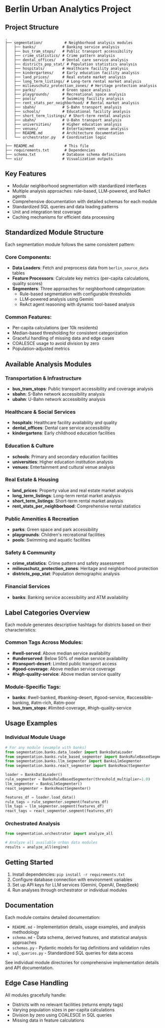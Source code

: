# Berlin Urban Analytics Project

## Project Structure
```
.
├── segmentation/          # Neighborhood analysis modules
│   ├── banks/            # Banking service analysis
│   ├── bus_tram_stops/   # Public transport accessibility
│   ├── crime_statistics/ # Crime pattern analysis
│   ├── dental_offices/   # Dental care service analysis
│   ├── districts_pop_stat/ # Population statistics analysis
│   ├── hospitals/        # Healthcare facility analysis
│   ├── kindergartens/    # Early education facility analysis
│   ├── land_prices/      # Real estate market analysis
│   ├── long_term_listings/ # Long-term rental market analysis
│   ├── milieuschutz_protection_zones/ # Heritage protection analysis
│   ├── parks/            # Green space analysis
│   ├── playgrounds/      # Recreational space analysis
│   ├── pools/            # Swimming facility analysis
│   ├── rent_stats_per_neighborhood/ # Rental market analysis
│   ├── sbahn/            # S-Bahn transport analysis
│   ├── schools/          # Educational facility analysis
│   ├── short_term_listings/ # Short-term rental analysis
│   ├── ubahn/            # U-Bahn transport analysis
│   ├── universities/     # Higher education analysis
│   ├── venues/           # Entertainment venue analysis
│   ├── README.md         # Architecture documentation
│   └── orchestrator.py   # Coordination logic

├── README.md              # This file
├── requirements.txt       # Dependencies
├── schema.txt            # Database schema definitions
└── viz/                  # Visualization outputs
```

## Key Features
- Modular neighborhood segmentation with standardized interfaces
- Multiple analysis approaches: rule-based, LLM-powered, and ReAct agents
- Comprehensive documentation with detailed schemas for each module
- Standardized SQL queries and data loading patterns
- Unit and integration test coverage
- Caching mechanisms for efficient data processing

## Standardized Module Structure
Each segmentation module follows the same consistent pattern:

### Core Components:
- **Data Loaders**: Fetch and preprocess data from `berlin_source_data` tables
- **Feature Processors**: Calculate key metrics (per-capita calculations, quality scores)
- **Segmenters**: Three approaches for neighborhood categorization:
  - Rule-based segmentation with configurable thresholds
  - LLM-powered analysis using Gemini
  - ReAct agent reasoning with dynamic tool-based analysis

### Common Features:
- Per-capita calculations (per 10k residents)
- Median-based thresholding for consistent categorization
- Graceful handling of missing data and edge cases
- COALESCE usage to avoid division by zero
- Population-adjusted metrics

## Available Analysis Modules

### Transportation & Infrastructure
- **bus_tram_stops**: Public transport accessibility and coverage analysis
- **sbahn**: S-Bahn network accessibility analysis
- **ubahn**: U-Bahn network accessibility analysis

### Healthcare & Social Services
- **hospitals**: Healthcare facility availability and quality
- **dental_offices**: Dental care service accessibility
- **kindergartens**: Early childhood education facilities

### Education & Culture
- **schools**: Primary and secondary education facilities
- **universities**: Higher education institution analysis
- **venues**: Entertainment and cultural venue analysis

### Real Estate & Housing
- **land_prices**: Property value and real estate market analysis
- **long_term_listings**: Long-term rental market analysis
- **short_term_listings**: Short-term rental market analysis
- **rent_stats_per_neighborhood**: Comprehensive rental statistics

### Public Amenities & Recreation
- **parks**: Green space and park accessibility
- **playgrounds**: Children's recreational facilities
- **pools**: Swimming and aquatic facilities

### Safety & Community
- **crime_statistics**: Crime pattern and safety assessment
- **milieuschutz_protection_zones**: Heritage and neighborhood protection
- **districts_pop_stat**: Population demographic analysis

### Financial Services
- **banks**: Banking service accessibility and ATM availability

## Label Categories Overview

Each module generates descriptive hashtags for districts based on their characteristics:

### Common Tags Across Modules:
- **#well-served**: Above median service availability
- **#underserved**: Below 50% of median service availability
- **#transport-desert**: Limited public transport access
- **#good-coverage**: Above median service coverage
- **#high-quality-service**: Above median service quality

### Module-Specific Tags:
- **banks**: #well-banked, #banking-desert, #good-service, #accessible-banking, #atm-rich, #atm-poor
- **bus_tram_stops**: #limited-coverage, #high-quality-service

## Usage Examples

### Individual Module Usage
```python
# For any module (example with banks)
from segmentation.banks.data_loader import BanksDataLoader
from segmentation.banks.rule_based_segmenter import BanksRuleBasedSegmenter
from segmentation.banks.llm_segmenter import BanksLlmSegmenter
from segmentation.banks.react_segmenter import BanksReactSegmenter

loader = BanksDataLoader()
rule_segmenter = BanksRuleBasedSegmenter(threshold_multiplier=1.0)
llm_segmenter = BanksLlmSegmenter()
react_segmenter = BanksReactSegmenter()

features_df = loader.load_data()
rule_tags = rule_segmenter.segment(features_df)
llm_tags = llm_segmenter.segment(features_df)
react_tags = react_segmenter.segment(features_df)
```

### Orchestrated Analysis
```python
from segmentation.orchestrator import analyze_all

# Analyze all available urban data modules
results = analyze_all(engine)
```

## Getting Started
1. Install dependencies: `pip install -r requirements.txt`
2. Configure database connection with environment variables
3. Set up API keys for LLM services (Gemini, OpenAI, DeepSeek)
4. Run analyses through orchestrator or individual modules

## Documentation
Each module contains detailed documentation:
- `README.md` - Implementation details, usage examples, and analysis methodology
- `schema.md` - Data schema, derived features, and statistical analysis approaches
- `schemas.py` - Pydantic models for tag definitions and validation rules
- `sql_queries.py` - Standardized SQL queries for data access

See individual module directories for comprehensive implementation details and API documentation.

## Edge Case Handling
All modules gracefully handle:
- Districts with no relevant facilities (returns empty tags)
- Varying population sizes in per-capita calculations
- Division by zero using COALESCE in SQL queries
- Missing data in feature calculations